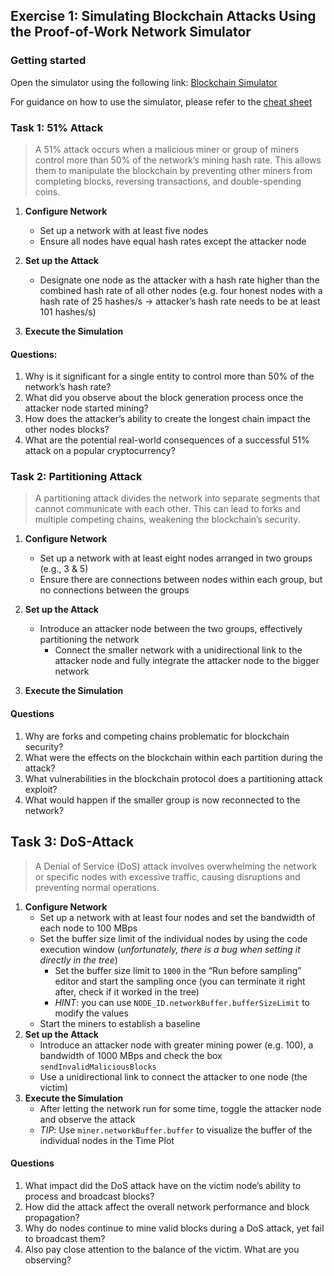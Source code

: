 ## Exercise 1: Simulating Blockchain Attacks Using the Proof-of-Work Network Simulator



### Getting started

Open the simulator using the following link: [Blockchain Simulator](https://simewu.com/blockchain-simulator/)

For guidance on how to use the simulator, please refer to the [cheat sheet](https://phelstab.github.io/blocksec/book/1_exercise_cheatsheet.html)



### Task 1: 51% Attack

> A 51% attack occurs when a malicious miner or group of miners control more than 50% of the network’s mining hash rate. This allows them to manipulate the blockchain by preventing other miners from completing blocks, reversing transactions, and double-spending coins.

1. **Configure Network**
   - Set up a network with at least five nodes
   - Ensure all nodes have equal hash rates except the attacker node
2. **Set up the Attack**
   - Designate one node as the attacker with a hash rate higher than the combined hash rate of all other nodes (e.g. four honest nodes with a hash rate of 25 hashes/s -> attacker’s hash rate needs to be at least 101 hashes/s)

3. **Execute the Simulation**



#### Questions:

1. Why is it significant for a single entity to control more than 50% of the network’s hash rate? 
2. What did you observe about the block generation process once the attacker node started mining? 
3. How does the attacker’s ability to create the longest chain impact the other nodes blocks? 
4. What are the potential real-world consequences of a successful 51% attack on a popular cryptocurrency?



### Task 2: Partitioning Attack

> A partitioning attack divides the network into separate segments that cannot communicate with each other. This can lead to forks and multiple competing chains, weakening the blockchain’s security.

1. **Configure Network**
   - Set up a network with at least eight nodes arranged in two groups (e.g., 3 & 5)
   - Ensure there are connections between nodes within each group, but no connections between the groups
2. **Set up the Attack**
   - Introduce an attacker node between the two groups, effectively partitioning the network
     - Connect the smaller network with a unidirectional link to the attacker node and fully integrate the attacker node to the bigger network

3. **Execute the Simulation**



#### Questions

1. Why are forks and competing chains problematic for blockchain security? 
2. What were the effects on the blockchain within each partition during the attack? 
3. What vulnerabilities in the blockchain protocol does a partitioning attack exploit?
4. What would happen if the smaller group is now reconnected to the network?



## Task 3: DoS-Attack

> A Denial of Service (DoS) attack involves overwhelming the network or specific nodes with excessive traffic, causing disruptions and preventing normal operations.

1. **Configure Network**
   - Set up a network with at least four nodes and set the bandwidth of each node to 100 MBps
   - Set the buffer size limit of the individual nodes by using the code execution window (*unfortunately, there is a bug when setting it directly in the tree*)
     - Set the buffer size limit to ```1000``` in the “Run before sampling” editor and start the sampling once (you can terminate it right after, check if it worked in the tree)
     - *HINT*: you can use ```NODE_ID.networkBuffer.bufferSizeLimit``` to modify the values
   - Start the miners to establish a baseline
2. **Set up the Attack**
   - Introduce an attacker node with greater mining power (e.g. 100), a bandwidth of 1000 MBps and check the box ```sendInvalidMaliciousBlocks```
   - Use a unidirectional link to connect the attacker to one node (the victim)
3. **Execute the Simulation**
   - After letting the network run for some time, toggle the attacker node and observe the attack
   - *TIP*: Use ```miner.networkBuffer.buffer``` to visualize the buffer of the individual nodes in the Time Plot



#### Questions

1. What impact did the DoS attack have on the victim node’s ability to process and broadcast blocks? 
2. How did the attack affect the overall network performance and block propagation? 
3. Why do nodes continue to mine valid blocks during a DoS attack, yet fail to broadcast them? 
4. Also pay close attention to the balance of the victim. What are you observing?

